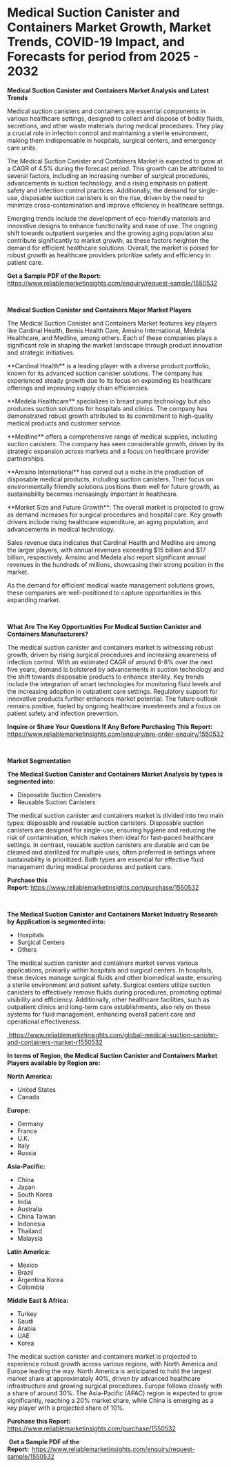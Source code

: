 <p><h1>Medical Suction Canister and Containers Market Growth, Market Trends, COVID-19 Impact, and Forecasts for period from 2025 - 2032</h1></p><p><strong>Medical Suction Canister and Containers Market Analysis and Latest Trends</strong></p>
<p><p>Medical suction canisters and containers are essential components in various healthcare settings, designed to collect and dispose of bodily fluids, secretions, and other waste materials during medical procedures. They play a crucial role in infection control and maintaining a sterile environment, making them indispensable in hospitals, surgical centers, and emergency care units.</p><p>The Medical Suction Canister and Containers Market is expected to grow at a CAGR of 4.5% during the forecast period. This growth can be attributed to several factors, including an increasing number of surgical procedures, advancements in suction technology, and a rising emphasis on patient safety and infection control practices. Additionally, the demand for single-use, disposable suction canisters is on the rise, driven by the need to minimize cross-contamination and improve efficiency in healthcare settings.</p><p>Emerging trends include the development of eco-friendly materials and innovative designs to enhance functionality and ease of use. The ongoing shift towards outpatient surgeries and the growing aging population also contribute significantly to market growth, as these factors heighten the demand for efficient healthcare solutions. Overall, the market is poised for robust growth as healthcare providers prioritize safety and efficiency in patient care.</p></p>
<p><strong>Get a Sample PDF of the Report:&nbsp;</strong> <a href="https://www.reliablemarketinsights.com/enquiry/request-sample/1550532?utm_campaign=3361&utm_medium=2&utm_source=Github&utm_content=ia&utm_term=14042025&utm_id=medical-suction-canister-and-containers">https://www.reliablemarketinsights.com/enquiry/request-sample/1550532</a></p>
<p>&nbsp;</p>
<p><strong>Medical Suction Canister and Containers Major Market Players</strong></p>
<p><p>The Medical Suction Canister and Containers Market features key players like Cardinal Health, Bemis Health Care, Amsino International, Medela Healthcare, and Medline, among others. Each of these companies plays a significant role in shaping the market landscape through product innovation and strategic initiatives.</p><p>**Cardinal Health** is a leading player with a diverse product portfolio, known for its advanced suction canister solutions. The company has experienced steady growth due to its focus on expanding its healthcare offerings and improving supply chain efficiencies.</p><p>**Medela Healthcare** specializes in breast pump technology but also produces suction solutions for hospitals and clinics. The company has demonstrated robust growth attributed to its commitment to high-quality medical products and customer service.</p><p>**Medline** offers a comprehensive range of medical supplies, including suction canisters. The company has seen considerable growth, driven by its strategic expansion across markets and a focus on healthcare provider partnerships.</p><p>**Amsino International** has carved out a niche in the production of disposable medical products, including suction canisters. Their focus on environmentally friendly solutions positions them well for future growth, as sustainability becomes increasingly important in healthcare.</p><p>**Market Size and Future Growth**: The overall market is projected to grow as demand increases for surgical procedures and hospital care. Key growth drivers include rising healthcare expenditure, an aging population, and advancements in medical technology. </p><p>Sales revenue data indicates that Cardinal Health and Medline are among the larger players, with annual revenues exceeding $15 billion and $17 billion, respectively. Amsino and Medela also report significant annual revenues in the hundreds of millions, showcasing their strong position in the market. </p><p>As the demand for efficient medical waste management solutions grows, these companies are well-positioned to capture opportunities in this expanding market.</p></p>
<p>&nbsp;</p>
<p><strong>What Are The Key Opportunities For Medical Suction Canister and Containers Manufacturers?</strong></p>
<p><p>The medical suction canister and containers market is witnessing robust growth, driven by rising surgical procedures and increasing awareness of infection control. With an estimated CAGR of around 6-8% over the next five years, demand is bolstered by advancements in suction technology and the shift towards disposable products to enhance sterility. Key trends include the integration of smart technologies for monitoring fluid levels and the increasing adoption in outpatient care settings. Regulatory support for innovative products further enhances market potential. The future outlook remains positive, fueled by ongoing healthcare investments and a focus on patient safety and infection prevention.</p></p>
<p><strong>Inquire or Share Your Questions If Any Before Purchasing This Report:</strong> <a href="https://www.reliablemarketinsights.com/enquiry/pre-order-enquiry/1550532?utm_campaign=3361&utm_medium=2&utm_source=Github&utm_content=ia&utm_term=14042025&utm_id=medical-suction-canister-and-containers">https://www.reliablemarketinsights.com/enquiry/pre-order-enquiry/1550532</a></p>
<p>&nbsp;</p>
<p><strong>Market Segmentation</strong></p>
<p><strong>The Medical Suction Canister and Containers Market Analysis by types is segmented into:</strong></p>
<p><ul><li>Disposable Suction Canisters</li><li>Reusable Suction Canisters</li></ul></p>
<p><p>The medical suction canister and containers market is divided into two main types: disposable and reusable suction canisters. Disposable suction canisters are designed for single-use, ensuring hygiene and reducing the risk of contamination, which makes them ideal for fast-paced healthcare settings. In contrast, reusable suction canisters are durable and can be cleaned and sterilized for multiple uses, often preferred in settings where sustainability is prioritized. Both types are essential for effective fluid management during medical procedures and patient care.</p></p>
<p><strong>Purchase this Report:&nbsp;</strong><a href="https://www.reliablemarketinsights.com/purchase/1550532?utm_campaign=3361&utm_medium=2&utm_source=Github&utm_content=ia&utm_term=14042025&utm_id=medical-suction-canister-and-containers">https://www.reliablemarketinsights.com/purchase/1550532</a></p>
<p>&nbsp;</p>
<p><strong>The Medical Suction Canister and Containers Market Industry Research by Application is segmented into:</strong></p>
<p><ul><li>Hospitals</li><li>Surgical Centers</li><li>Others</li></ul></p>
<p><p>The medical suction canister and containers market serves various applications, primarily within hospitals and surgical centers. In hospitals, these devices manage surgical fluids and other biomedical waste, ensuring a sterile environment and patient safety. Surgical centers utilize suction canisters to effectively remove fluids during procedures, promoting optimal visibility and efficiency. Additionally, other healthcare facilities, such as outpatient clinics and long-term care establishments, also rely on these systems for fluid management, enhancing overall patient care and operational effectiveness.</p></p>
<p><a href="https://www.reliablemarketinsights.com/global-medical-suction-canister-and-containers-market-r1550532?utm_campaign=3361&utm_medium=2&utm_source=Github&utm_content=ia&utm_term=14042025&utm_id=medical-suction-canister-and-containers">&nbsp;https://www.reliablemarketinsights.com/global-medical-suction-canister-and-containers-market-r1550532</a></p>
<p><strong>In terms of Region, the Medical Suction Canister and Containers Market Players available by Region are:</strong></p>
<p>
    <p> <strong> North America: </strong>
        <ul>
            <li>United States</li>
            <li>Canada</li>
        </ul>
        </p> 
    <p> <strong> Europe: </strong>
        <ul>
            <li>Germany</li>
            <li>France</li>
            <li>U.K.</li>
            <li>Italy</li>
            <li>Russia</li>
        </ul>
        </p> 
    <p> <strong> Asia-Pacific: </strong>
        <ul>
            <li>China</li>
            <li>Japan</li>
            <li>South Korea</li>
            <li>India</li>
            <li>Australia</li>
            <li>China Taiwan</li>
            <li>Indonesia</li>
            <li>Thailand</li>
            <li>Malaysia</li>
        </ul>
        </p> 
    <p> <strong> Latin America: </strong>
        <ul>
            <li>Mexico</li>
            <li>Brazil</li>
            <li>Argentina Korea</li>
            <li>Colombia</li>
        </ul>
        </p> 
    <p> <strong> Middle East & Africa: </strong>
        <ul>
            <li>Turkey</li>
            <li>Saudi</li>
            <li>Arabia</li>
            <li>UAE</li>
            <li>Korea</li>
        </ul>
    </p>
    </p>
<p><p>The medical suction canister and containers market is projected to experience robust growth across various regions, with North America and Europe leading the way. North America is anticipated to hold the largest market share at approximately 40%, driven by advanced healthcare infrastructure and growing surgical procedures. Europe follows closely with a share of around 30%. The Asia-Pacific (APAC) region is expected to grow significantly, reaching a 20% market share, while China is emerging as a key player with a projected share of 10%.</p></p>
<p><strong>Purchase this Report: </strong><a href="https://www.reliablemarketinsights.com/purchase/1550532?utm_campaign=3361&utm_medium=2&utm_source=Github&utm_content=ia&utm_term=14042025&utm_id=medical-suction-canister-and-containers">https://www.reliablemarketinsights.com/purchase/1550532</a></p>
<p>&nbsp;<strong>Get a Sample PDF of the Report:&nbsp;&nbsp;</strong><a href="https://www.reliablemarketinsights.com/enquiry/request-sample/1550532?utm_campaign=3361&utm_medium=2&utm_source=Github&utm_content=ia&utm_term=14042025&utm_id=medical-suction-canister-and-containers">https://www.reliablemarketinsights.com/enquiry/request-sample/1550532</a></p>
<p><strong></strong></p>
<p><p></p><p></p><p></p></p>